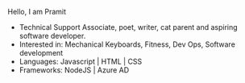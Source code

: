 Hello, I am Pramit
- Technical Support Associate, poet, writer, cat parent and aspiring software developer. 
- Interested in: Mechanical Keyboards, Fitness, Dev Ops, Software development 
- Languages: Javascript | HTML | CSS 
- Frameworks: NodeJS | Azure AD
 
<!---
MidnightBleauu/MidnightBleauu is a ✨ special ✨ repository because its `README.md` (this file) appears on your GitHub profile.
You can click the Preview link to take a look at your changes.
--->
